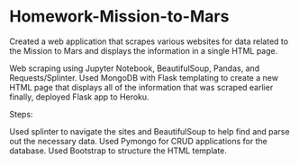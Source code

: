 # Homework-Mission-to-Mars
Created a web application that scrapes various websites for data related to the Mission to Mars and displays the information in a single HTML page.

Web scraping using Jupyter Notebook, BeautifulSoup, Pandas, and Requests/Splinter. Used MongoDB with Flask templating to create a new HTML page that displays all of the information that was scraped earlier finally, deployed Flask app to Heroku.

Steps:

Used splinter to navigate the sites and BeautifulSoup to help find and parse out the necessary data.
Used Pymongo for CRUD applications for the database.
Used Bootstrap to structure the HTML template.
